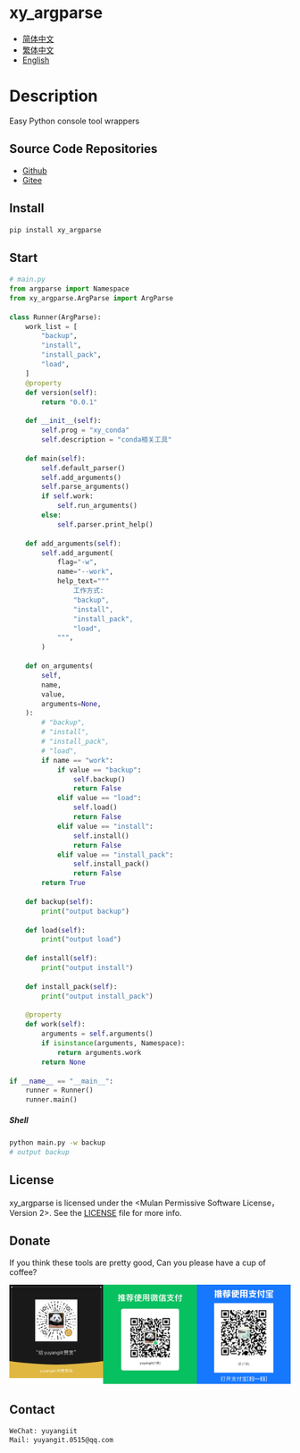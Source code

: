 # xy_argparse

- [简体中文](README_zh_CN.md)
- [繁体中文](README_zh_TW.md)
- [English](README_en.md)

# Description

Easy Python console tool wrappers

## Source Code Repositories

- <a href="https://github.com/xy-base/xy_argparse.git" target="_blank">Github</a>  
- <a href="https://gitee.com/xy-base/xy_argparse.git" target="_blank">Gitee</a>

## Install

```bash
pip install xy_argparse
```

## Start

```python
# main.py
from argparse import Namespace
from xy_argparse.ArgParse import ArgParse

class Runner(ArgParse):
    work_list = [
        "backup",
        "install",
        "install_pack",
        "load",
    ]
    @property
    def version(self):
        return "0.0.1"
    
    def __init__(self):
        self.prog = "xy_conda"
        self.description = "conda相关工具"

    def main(self):
        self.default_parser()
        self.add_arguments()
        self.parse_arguments()
        if self.work:
            self.run_arguments()
        else:
            self.parser.print_help()

    def add_arguments(self):
        self.add_argument(
            flag="-w",
            name="--work",
            help_text="""
                工作方式:
                "backup",
                "install",
                "install_pack",
                "load",
            """,
        )

    def on_arguments(
        self,
        name,
        value,
        arguments=None,
    ):
        # "backup",
        # "install",
        # "install_pack",
        # "load",
        if name == "work":
            if value == "backup":
                self.backup()
                return False
            elif value == "load":
                self.load()
                return False
            elif value == "install":
                self.install()
                return False
            elif value == "install_pack":
                self.install_pack()
                return False
        return True

    def backup(self):
        print("output backup")

    def load(self):
        print("output load")

    def install(self):
        print("output install")

    def install_pack(self):
        print("output install_pack")

    @property
    def work(self):
        arguments = self.arguments()
        if isinstance(arguments, Namespace):
            return arguments.work
        return None

if __name__ == "__main__":
    runner = Runner()
    runner.main()
```

##### Shell
```bash
python main.py -w backup
# output backup
```

## License
xy_argparse is licensed under the <Mulan Permissive Software License，Version 2>. See the [LICENSE](../LICENSE) file for more info.

## Donate

If you think these tools are pretty good, Can you please have a cup of coffee?  

![Pay-Total](./Pay-Total.png)  


## Contact

```
WeChat: yuyangiit
Mail: yuyangit.0515@qq.com
```